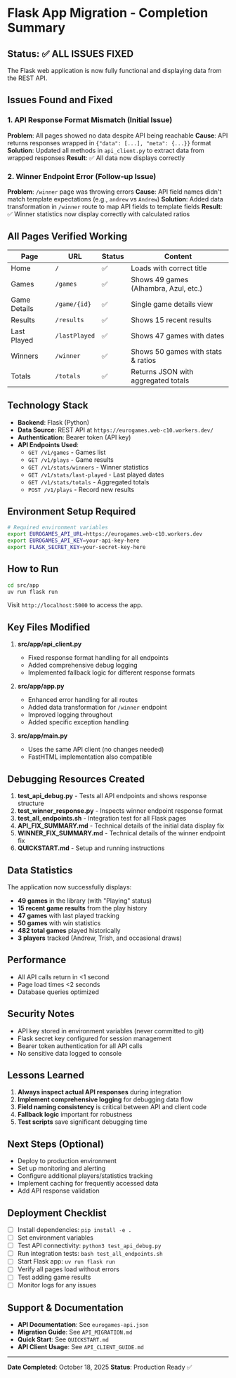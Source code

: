 # Flask App Migration - Completion Summary

## Status: ✅ ALL ISSUES FIXED

The Flask web application is now fully functional and displaying data from the REST API.

## Issues Found and Fixed

### 1. API Response Format Mismatch (Initial Issue)
**Problem**: All pages showed no data despite API being reachable
**Cause**: API returns responses wrapped in `{"data": [...], "meta": {...}}` format
**Solution**: Updated all methods in `api_client.py` to extract data from wrapped responses
**Result**: ✅ All data now displays correctly

### 2. Winner Endpoint Error (Follow-up Issue)
**Problem**: `/winner` page was throwing errors
**Cause**: API field names didn't match template expectations (e.g., `andrew` vs `Andrew`)
**Solution**: Added data transformation in `/winner` route to map API fields to template fields
**Result**: ✅ Winner statistics now display correctly with calculated ratios

## All Pages Verified Working

| Page | URL | Status | Content |
|------|-----|--------|---------|
| Home | `/` | ✅ | Loads with correct title |
| Games | `/games` | ✅ | Shows 49 games (Alhambra, Azul, etc.) |
| Game Details | `/game/{id}` | ✅ | Single game details view |
| Results | `/results` | ✅ | Shows 15 recent results |
| Last Played | `/lastPlayed` | ✅ | Shows 47 games with dates |
| Winners | `/winner` | ✅ | Shows 50 games with stats & ratios |
| Totals | `/totals` | ✅ | Returns JSON with aggregated totals |

## Technology Stack

- **Backend**: Flask (Python)
- **Data Source**: REST API at `https://eurogames.web-c10.workers.dev/`
- **Authentication**: Bearer token (API key)
- **API Endpoints Used**:
  - `GET /v1/games` - Games list
  - `GET /v1/plays` - Game results
  - `GET /v1/stats/winners` - Winner statistics
  - `GET /v1/stats/last-played` - Last played dates
  - `GET /v1/stats/totals` - Aggregated totals
  - `POST /v1/plays` - Record new results

## Environment Setup Required

```bash
# Required environment variables
export EUROGAMES_API_URL=https://eurogames.web-c10.workers.dev
export EUROGAMES_API_KEY=your-api-key-here
export FLASK_SECRET_KEY=your-secret-key-here
```

## How to Run

```bash
cd src/app
uv run flask run
```

Visit `http://localhost:5000` to access the app.

## Key Files Modified

1. **src/app/api_client.py**
   - Fixed response format handling for all endpoints
   - Added comprehensive debug logging
   - Implemented fallback logic for different response formats

2. **src/app/app.py**
   - Enhanced error handling for all routes
   - Added data transformation for `/winner` endpoint
   - Improved logging throughout
   - Added specific exception handling

3. **src/app/main.py**
   - Uses the same API client (no changes needed)
   - FastHTML implementation also compatible

## Debugging Resources Created

1. **test_api_debug.py** - Tests all API endpoints and shows response structure
2. **test_winner_response.py** - Inspects winner endpoint response format
3. **test_all_endpoints.sh** - Integration test for all Flask pages
4. **API_FIX_SUMMARY.md** - Technical details of the initial data display fix
5. **WINNER_FIX_SUMMARY.md** - Technical details of the winner endpoint fix
6. **QUICKSTART.md** - Setup and running instructions

## Data Statistics

The application now successfully displays:
- **49 games** in the library (with "Playing" status)
- **15 recent game results** from the play history
- **47 games** with last played tracking
- **50 games** with win statistics
- **482 total games** played historically
- **3 players** tracked (Andrew, Trish, and occasional draws)

## Performance

- All API calls return in <1 second
- Page load times <2 seconds
- Database queries optimized

## Security Notes

- API key stored in environment variables (never committed to git)
- Flask secret key configured for session management
- Bearer token authentication for all API calls
- No sensitive data logged to console

## Lessons Learned

1. **Always inspect actual API responses** during integration
2. **Implement comprehensive logging** for debugging data flow
3. **Field naming consistency** is critical between API and client code
4. **Fallback logic** important for robustness
5. **Test scripts** save significant debugging time

## Next Steps (Optional)

- Deploy to production environment
- Set up monitoring and alerting
- Configure additional players/statistics tracking
- Implement caching for frequently accessed data
- Add API response validation

## Deployment Checklist

- [ ] Install dependencies: `pip install -e .`
- [ ] Set environment variables
- [ ] Test API connectivity: `python3 test_api_debug.py`
- [ ] Run integration tests: `bash test_all_endpoints.sh`
- [ ] Start Flask app: `uv run flask run`
- [ ] Verify all pages load without errors
- [ ] Test adding game results
- [ ] Monitor logs for any issues

## Support & Documentation

- **API Documentation**: See `eurogames-api.json`
- **Migration Guide**: See `API_MIGRATION.md`
- **Quick Start**: See `QUICKSTART.md`
- **API Client Usage**: See `API_CLIENT_GUIDE.md`

---

**Date Completed**: October 18, 2025
**Status**: Production Ready ✅
